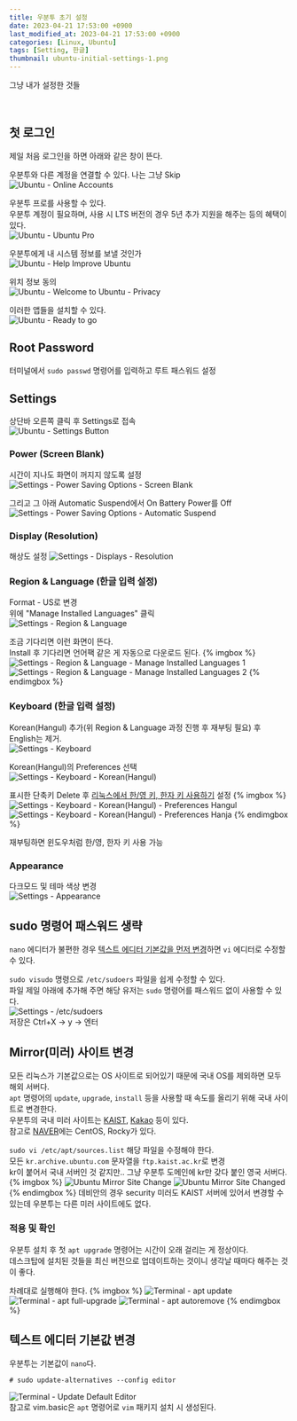 ```yaml
---
title: 우분투 초기 설정
date: 2023-04-21 17:53:00 +0900
last_modified_at: 2023-04-21 17:53:00 +0900
categories: [Linux, Ubuntu]
tags: [Setting, 한글]
thumbnail: ubuntu-initial-settings-1.png
---
```


그냥 내가 설정한 것들

<br/>

## 첫 로그인
제일 처음 로그인을 하면 아래와 같은 창이 뜬다.

우분투와 다른 계정을 연결할 수 있다. 나는 그냥 Skip  
![Ubuntu - Online Accounts](ubuntu-initial-settings-1.png)

우분투 프로를 사용할 수 있다.  
우분투 계정이 필요하며, 사용 시 LTS 버전의 경우 5년 추가 지원을 해주는 등의 혜택이 있다.  
![Ubuntu - Ubuntu Pro](ubuntu-initial-settings-2.png)

우분투에게 내 시스템 정보를 보낼 것인가  
![Ubuntu - Help Improve Ubuntu](ubuntu-initial-settings-3.png)

위치 정보 동의  
![Ubuntu - Welcome to Ubuntu - Privacy](ubuntu-initial-settings-4.png)

이러한 앱들을 설치할 수 있다.  
![Ubuntu - Ready to go](ubuntu-initial-settings-5.png)

## Root Password
터미널에서 `sudo passwd` 명령어를 입력하고 루트 패스워드 설정

## Settings
상단바 오른쪽 클릭 후 Settings로 접속  
![Ubuntu - Settings Button](ubuntu-initial-settings-button.png)

### Power (Screen Blank)
시간이 지나도 화면이 꺼지지 않도록 설정  
![Settings - Power Saving Options - Screen Blank](ubuntu-initial-power.png)

그리고 그 아래 Automatic Suspend에서 On Battery Power를 Off  
![Settings - Power Saving Options - Automatic Suspend](ubuntu-initial-power-off.png)

### Display (Resolution)
해상도 설정
![Settings - Displays - Resolution](ubuntu-initial-displays.png)

### Region & Language (한글 입력 설정)
Format - US로 변경  
위에 "Manage Installed Languages" 클릭  
![Settings - Region & Language](ubuntu-initial-language-1.png)

조금 기다리면 이런 화면이 뜬다.  
Install 후 기다리면 언어팩 같은 게 자동으로 다운로드 된다.
{% imgbox %}
![Settings - Region & Language - Manage Installed Languages 1](ubuntu-initial-language-2.png)
![Settings - Region & Language - Manage Installed Languages 2](ubuntu-initial-language-3.png)
{% endimgbox %}

### Keyboard (한글 입력 설정)
Korean(Hangul) 추가(위 Region & Language 과정 진행 후 재부팅 필요) 후 English는 제거.  
![Settings - Keyboard](ubuntu-initial-keyboard-1.png)

Korean(Hangul)의 Preferences 선택  
![Settings - Keyboard - Korean(Hangul)](ubuntu-initial-keyboard-2.png)

표시한 단축키 Delete 후 [리눅스에서 한/영 키, 한자 키 사용하기](/posts/linux-hangul-hanja/) 설정
{% imgbox %}
![Settings - Keyboard - Korean(Hangul) - Preferences Hangul](ubuntu-initial-keyboard-3.png)
![Settings - Keyboard - Korean(Hangul) - Preferences Hanja](ubuntu-initial-keyboard-4.png)
{% endimgbox %}

재부팅하면 윈도우처럼 한/영, 한자 키 사용 가능

### Appearance
다크모드 및 테마 색상 변경  
![Settings - Appearance](ubuntu-initial-appearance.png)

## sudo 명령어 패스워드 생략
`nano` 에디터가 불편한 경우 [텍스트 에디터 기본값을 먼저 변경](#텍스트-에디터-기본값-변경)하면 `vi` 에디터로 수정할 수 있다.

`sudo visudo` 명령으로 `/etc/sudoers` 파일을 쉽게 수정할 수 있다.  
파일 제일 아래에 추가해 주면 해당 유저는 `sudo` 명령어를 패스워드 없이 사용할 수 있다.  
![Settings - /etc/sudoers](ubuntu-initial-sudo-without-password.png)  
저장은 Ctrl+X -> y -> 엔터

## Mirror(미러) 사이트 변경
모든 리눅스가 기본값으로는 OS 사이트로 되어있기 때문에 국내 OS를 제외하면 모두 해외 서버다.  
`apt` 명령어의 `update`, `upgrade`, `install` 등을 사용할 때 속도를 올리기 위해 국내 사이트로 변경한다.  
우분투의 국내 미러 사이트는 [KAIST](https://ftp.kaist.ac.kr), [Kakao](https://mirror.kakao.com) 등이 있다.  
참고로 [NAVER](https://mirror.navercorp.com)에는 CentOS, Rocky가 있다.

`sudo vi /etc/apt/sources.list` 해당 파일을 수정해야 한다.  
모든 `kr.archive.ubuntu.com` 문자열을 `ftp.kaist.ac.kr`로 변경  
kr이 붙어서 국내 서버인 것 같지만.. 그냥 우분투 도메인에 kr만 갖다 붙인 영국 서버다.
{% imgbox %}
![Ubuntu Mirror Site Change](ubuntu-initial-sources-list-1.png)
![Ubuntu Mirror Site Changed](ubuntu-initial-sources-list-2.png)
{% endimgbox %}
데비안의 경우 security 미러도 KAIST 서버에 있어서 변경할 수 있는데 우분투는 다른 미러 사이트에도 없다.

### 적용 및 확인
우분투 설치 후 첫 `apt upgrade` 명령어는 시간이 오래 걸리는 게 정상이다.  
데스크탑에 설치된 것들을 최신 버전으로 업데이트하는 것이니 생각날 때마다 해주는 것이 좋다.

차례대로 실행해야 한다.
{% imgbox %}
![Terminal - apt update](ubuntu-initial-apt-update.png)
![Terminal - apt full-upgrade](ubuntu-initial-apt-upgrade.png)
![Terminal - apt autoremove](ubuntu-initial-apt-autoremove.png)
{% endimgbox %}

## 텍스트 에디터 기본값 변경
우분투는 기본값이 `nano`다.
```terminal
# sudo update-alternatives --config editor
```
![Terminal - Update Default Editor](ubuntu-initial-update-alternatives-editor.png)  
참고로 vim.basic은 `apt` 명령어로 `vim` 패키지 설치 시 생성된다.
